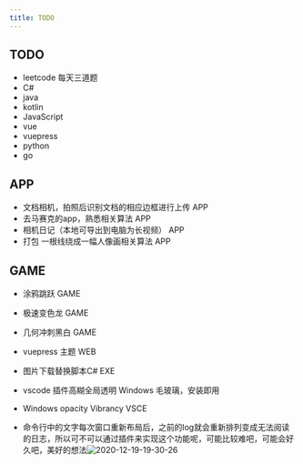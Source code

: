 ```yaml
---
title: TODO
---
```


## TODO

- leetcode 每天三道题
- C#
- java
- kotlin
- JavaScript
- vue
- vuepress
- python
- go

## APP

- 文档相机，拍照后识别文档的相应边框进行上传 APP
- 去马赛克的app，熟悉相关算法             APP
- 相机日记（本地可导出到电脑为长视频）      APP
- 打包 一根线绕成一幅人像画相关算法        APP

## GAME

- 涂鸦跳跃       GAME
- 极速变色龙      GAME
- 几何冲刺黑白    GAME

- vuepress 主题  WEB 
- 图片下载替换脚本C# EXE
- vscode 插件高糊全局透明 Windows 毛玻璃，安装即用 
- Windows opacity Vibrancy   VSCE
- 命令行中的文字每次窗口重新布局后，之前的log就会重新排列变成无法阅读的日志，所以可不可以通过插件来实现这个功能呢，可能比较难吧，可能会好久吧，美好的想法![2020-12-19-19-30-26](https://raw.githubusercontent.com/fengwei2002/Pictures_02/master/img/2020-12-19-19-30-26.png)

